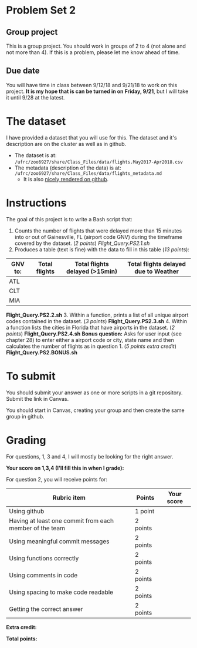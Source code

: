 # Problem Set 2

## Group project
This is a group project.
You should work in groups of 2 to 4 (not alone and not more than 4). If this is a problem, please let me know ahead of time.

## Due date
You will have time in class between 9/12/18 and 9/21/18 to work on this project. **It is my hope that is can be turned in on Friday, 9/21**, but I will take it until 9/28 at the latest.

# The dataset
I have provided a dataset that you will use for this. The dataset and it's description are on the cluster as well as in github.
 * The dataset is at: `/ufrc/zoo6927/share/Class_Files/data/flights.May2017-Apr2018.csv`
 * The metadata (description of the data) is at: `/ufrc/zoo6927/share/Class_Files/data/flights_metadata.md`
     * It is also [nicely rendered on github](https://github.com/CompTools/Class_Files/blob/master/data/flights_metadata.md).

# Instructions

The goal of this project is to write a Bash script that:
1. Counts the number of flights that were delayed more than 15 minutes into or out of Gainesville, FL (airport code GNV) during the timeframe covered by the dataset. (*2 points*)
*Flight_Query.PS2.1.sh*
2. Produces a table (text is fine) with the data to fill in this table (*13 points*):


GNV to: | Total flights | Total flights delayed (>15min) | Total flights delayed due to Weather
--------|---------------|------------------------|-------------------------------
ATL |
CLT |
MIA |
**Flight_Query.PS2.2.sh**
3. Within a function, prints a list of all unique airport codes contained in the dataset. (*3 points*)
**Flight_Query.PS2.3.sh**
4. Within a function lists the cities in Florida that have airports in the dataset. (*2 points*)
**Flight_Query.PS2.4.sh**
**Bonus question:**  Asks for user input (see chapter 28) to enter either a airport code or city, state name and then calculates the number of flights as in question 1. (*5 points extra credit*)
**Flight_Query.PS2.BONUS.sh**
# To submit
You should submit your answer as one or more scripts in a git repository. Submit the link in Canvas.

You should start in Canvas, creating your group and then create the same group in github.

# Grading
For questions, 1, 3 and 4, I will mostly be looking for the right answer.

**Your score on 1,3,4 (I'll fill this in when I grade):**


For question 2, you will receive points for:

Rubric item | Points | Your score
------------|--------|-----------
Using github| 1 point |
Having at least one commit from each member of the team | 2 points |
Using meaningful commit messages | 2 points |
Using functions correctly | 2 points |
Using comments in code | 2 points
Using spacing to make code readable | 2 points |
Getting the correct answer | 2 points |

**Extra credit:**

**Total points:**
